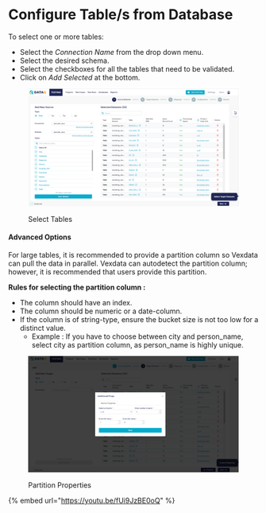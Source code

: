 # Configure Table/s from Database

To select one or more tables:

* Select the _Connection Name_ from the drop down menu.
* Select the desired schema.
* Select the checkboxes for all the tables that need to be validated.
* Click on _Add Selected_ at the bottom.

<figure><img src="../../../../../.gitbook/assets/add_tables.PNG" alt=""><figcaption><p>Select Tables</p></figcaption></figure>

#### Advanced Options

For large tables, it is recommended to provide a partition column so Vexdata can pull the data in parallel. Vexdata can autodetect the partition column; however, it is recommended that users provide this partition.

**Rules for selecting the partition column :**

* The column should have an index.
* The column should be numeric or a date-column.
* If the column is of string-type, ensure the bucket size is not too low for a distinct value.
  * Example : If you have to choose between city and person\_name, select city as partition column, as person\_name is highly unique.

<figure><img src="../../../../../.gitbook/assets/partition_props.PNG" alt=""><figcaption><p>Partition Properties</p></figcaption></figure>





{% embed url="https://youtu.be/fUi9JzBE0oQ" %}

